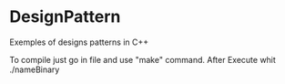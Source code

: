 # DesignPattern
Exemples of designs patterns in C++

To compile just go in file and use "make" command.
After Execute whit ./nameBinary
